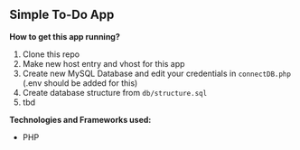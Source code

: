 Simple To-Do App
-

**How to get this app running?**

1. Clone this repo
2. Make new host entry and vhost for this app
3. Create new MySQL Database and edit your credentials in ```connectDB.php``` (.env should be added for this)
4. Create database structure from ```db/structure.sql```
5. tbd
 
**Technologies and Frameworks used:**

- PHP